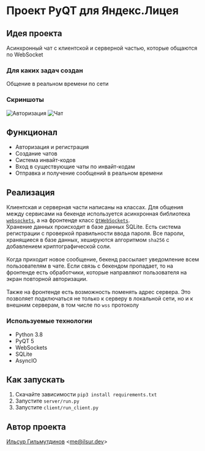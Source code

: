 # Проект PyQT для Яндекс.Лицея
## Идея проекта
Асинхронный чат с клиентской и серверной частью, которые общаются по WebSocket

### Для каких задач создан
Общение в реальном времени по сети

### Скриншоты
![Авторизация](https://339910.selcdn.ru/ilsur_dev/pictures/chat1.png) ![Чат](https://339910.selcdn.ru/ilsur_dev/pictures/chat2.png)

## Функционал
- Авторизация и регистрация
- Создание чатов
- Система инвайт-кодов
- Вход в существующие чаты по инвайт-кодам
- Отправка и получение сообщений в реальном времени

## Реализация
Клиентская и серверная части написаны на классах. Для общения между сервисами на бекенде используется асинхронная библиотека [`websockets`](https://github.com/aaugustin/websockets), а на фронтенде класс [`QtWebSockets`](https://doc.qt.io/qt-5/qtwebsockets-index.html).<br/>
Хранение данных происходит в базе данных SQLite. Есть система регистрации с проверкой правильности ввода пароля. Все пароли, хранящиеся в базе данных, хешируются алгоритмом `sha256` с добавлением криптографической соли.<br/><br/>
Когда приходит новое сообщение, бекенд рассылает уведомление всем пользователям в чате. Если связь с бекендом пропадает, то на фронтенде есть обработчики, которые направляют пользователя на экран повторной авторизации.<br/><br/>
Также на фронтенде есть возможность поменять адрес сервера. Это позволяет подключаться не только к серверу в локальной сети, но и к внешним серверам, в том числе по `wss` протоколу

### Используемые технологии
- Python 3.8
- PyQT 5
- WebSockets
- SQLite
- AsyncIO

## Как запускать
1. Скачайте зависимости `pip3 install requirements.txt`
2. Запустите `server/run.py`
3. Запустите `client/run_client.py`

## Автор проекта
[Ильсур Гильмутдинов](https://ilsur.dev/?ref=github&project=classbattle) &#60;me@ilsur.dev&#62;<br/>
